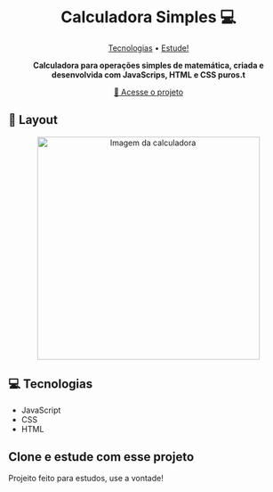 <h1 align="center" style="font-weight: bold;">Calculadora Simples 💻</h1>

<p align="center">
 <a href="#tech">Tecnologias</a> • 
 <a href="#contribute">Estude!</a>
</p>

<p align="center">
    <b>Calculadora para operações simples de matemática, criada e desenvolvida com JavaScrips, HTML e CSS puros.t</b>
</p>

<p align="center">
     <a href="[https://wabemusic.github.io/calculadora-simples/](https://wabemusic.github.io/calculadora-simples/)">📱 Acesse o projeto</a>
</p>

<h2 id="layout">🎨 Layout</h2>

<p align="center">
    <img src="../print-screen/Captura de Tela 2024-03-02 às 19.03.34.png" alt="Imagem da calculadora" width="400px">
    
</p>

<h2 id="technologies">💻 Tecnologias</h2>

- JavaScript
- CSS
- HTML

<h2 id="contribute">Clone e estude com esse projeto</h2>

Projeito feito para estudos, use a vontade!
